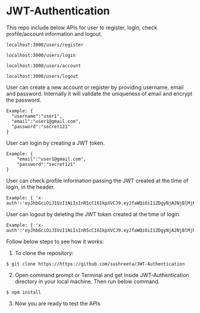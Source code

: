 # JWT-Authentication
This repo include below APIs for user to register, login, check profile/account information and logout.

    localhost:3000/users/register

    localhost:3000/users/login

    localhost:3000/users/account

    localhost:3000/users/logout

  

User can create a new account or register by providing username, email and password. 
Internally it will validate the uniqueness of email and encrypt the password.

    Example: {
      "username":"user1",
      "email":"user1@gmail.com",
      "password":"secret121"
    }

User can login by creating a JWT token.

    Example: {
        "email":"user1@gmail.com",
        "password":"secret121"
    }

User can check profile information passing the JWT created at the time of login, in the header.

    Example: { 'x-auth':'eyJhbGciOiJIUzI1NiIsInR5cCI6IkpXVCJ9.eyJfaWQiOiI1ZDgyNjA2NjBlMjNlODRlN2Rj'}

User can logout by deleting the JWT token created at the time of login.

    Example: { 'x-auth':'eyJhbGciOiJIUzI1NiIsInR5cCI6IkpXVCJ9.eyJfaWQiOiI1ZDgyNjA2NjBlMjNlODRlN2Rj'}  



Follow below steps to see how it works:

  1. To clone the repository:
  
    $ git clone https://https://github.com/sushreeta/JWT-Authentication

  2. Open command prompt or Terminal and get inside JWT-Authentication directory in your local machine. Then run below command.
    
    $ npm install

  3. Now you are ready to test the APIs
